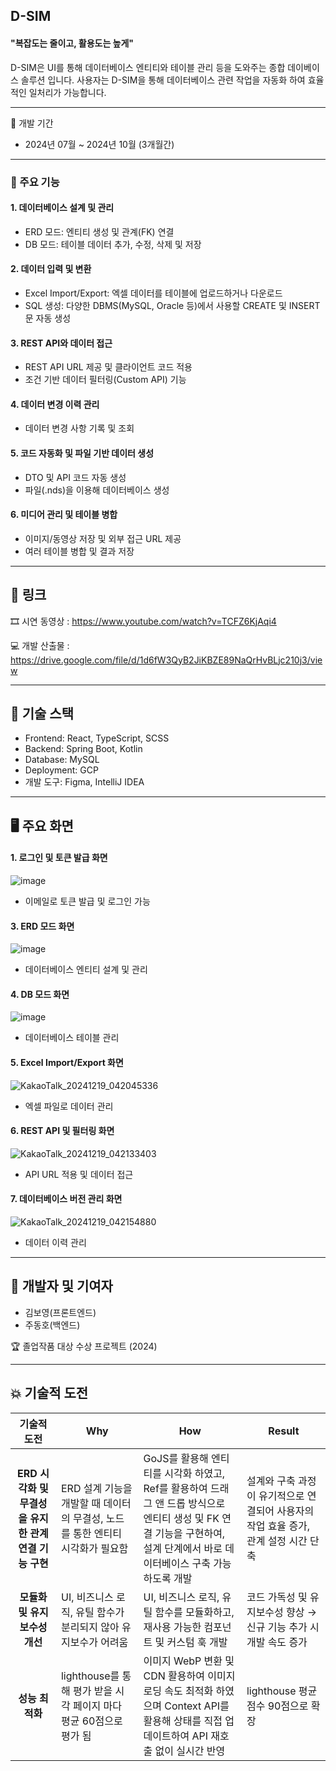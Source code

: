 ## D-SIM


#### "복잡도는 줄이고, 활용도는 높게"

D-SIM은 UI를 통해 데이터베이스 엔티티와 테이블 관리 등을 도와주는 종합 데이베이스 솔루션 입니다. 사용자는 D-SIM을 통해 데이터베이스 관련 작업을 자동화 하여 효율적인 일처리가 가능합니다.

---

📅 개발 기간
- 2024년 07월 ~ 2024년 10월 (3개월간)

---

### 📌 주요 기능

#### 1. 데이터베이스 설계 및 관리
   - ERD 모드: 엔티티 생성 및 관계(FK) 연결
   - DB 모드: 테이블 데이터 추가, 수정, 삭제 및 저장


#### 2. 데이터 입력 및 변환
   - Excel Import/Export: 엑셀 데이터를 테이블에 업로드하거나 다운로드
   - SQL 생성: 다양한 DBMS(MySQL, Oracle 등)에서 사용할 CREATE 및 INSERT 문 자동 생성


#### 3. REST API와 데이터 접근
   - REST API URL 제공 및 클라이언트 코드 적용
   - 조건 기반 데이터 필터링(Custom API) 기능

    
#### 4. 데이터 변경 이력 관리
   - 데이터 변경 사항 기록 및 조회


#### 5. 코드 자동화 및 파일 기반 데이터 생성
   - DTO 및 API 코드 자동 생성
   - 파일(.nds)을 이용해 데이터베이스 생성


#### 6. 미디어 관리 및 테이블 병합
   - 이미지/동영상 저장 및 외부 접근 URL 제공
   - 여러 테이블 병합 및 결과 저장

---

## 🔗 링크
🎞 시연 동영상 : https://www.youtube.com/watch?v=TCFZ6KjAqi4

💻 개발 산출물 : https://drive.google.com/file/d/1d6fW3QyB2JiKBZE89NaQrHvBLjc210j3/view

---


## 🔧 기술 스택
- Frontend: React, TypeScript, SCSS
- Backend: Spring Boot, Kotlin
- Database: MySQL
- Deployment: GCP
- 개발 도구: Figma, IntelliJ IDEA

---

## 🖥️ 주요 화면

#### 1. 로그인 및 토큰 발급 화면

![image](https://github.com/user-attachments/assets/6530bbf7-2913-4be2-b6bd-edb5e2d54b3d)
   - 이메일로 토큰 발급 및 로그인 가능



#### 3. ERD 모드 화면

![image](https://github.com/user-attachments/assets/e8d3a4f5-6b58-4c18-80d0-3ec9f3193680)
   - 데이터베이스 엔티티 설계 및 관리



#### 4. DB 모드 화면
   
![image](https://github.com/user-attachments/assets/8836d4fc-d2d0-428b-8b84-21260e059997)
   - 데이터베이스 테이블 관리



#### 5. Excel Import/Export 화면
   
![KakaoTalk_20241219_042045336](https://github.com/user-attachments/assets/94dff952-815d-4f50-a1b7-b64013b04c75)
   - 엑셀 파일로 데이터 관리



#### 6. REST API 및 필터링 화면
    
![KakaoTalk_20241219_042133403](https://github.com/user-attachments/assets/b73fbf5e-fe67-4d6b-8d0d-d78542c7403a)
   - API URL 적용 및 데이터 접근



#### 7. 데이터베이스 버전 관리 화면
    
![KakaoTalk_20241219_042154880](https://github.com/user-attachments/assets/91ab4238-f320-4336-a6a4-37451de1e340)
   - 데이터 이력 관리

  
---

## 🎉 개발자 및 기여자

- 김보영(프론트엔드)
- 주동호(백엔드)

🏆 졸업작품 대상 수상 프로젝트 (2024)

---


## 💥 기술적 도전

|            기술적 도전            | Why | How | Result |
|:-----------------------------------:|---|---|------|
| **ERD 시각화 및 무결성을 유지한 관계 연결 기능 구현** | ERD 설계 기능을 개발할 때 데이터의 무결성, 노드를 통한 엔티티 시각화가 필요함 | GoJS를 활용해 엔티티를 시각화 하였고, Ref를 활용하여 드래그 앤 드롭 방식으로 엔티티 생성 및 FK 연결 기능을 구현하여, 설계 단계에서 바로 데이터베이스 구축 가능하도록 개발 | 설계와 구축 과정이 유기적으로 연결되어 사용자의 작업 효율 증가, 관계 설정 시간 단축 |
| **모듈화 및 유지보수성 개선** | UI, 비즈니스 로직, 유틸 함수가 분리되지 않아 유지보수가 어려움 | UI, 비즈니스 로직, 유틸 함수를 모듈화하고, 재사용 가능한 컴포넌트 및 커스텀 훅 개발 | 코드 가독성 및 유지보수성 향상 → 신규 기능 추가 시 개발 속도 증가 |
| **성능 최적화** | lighthouse를 통해 평가 받을 시 각 페이지 마다 평균 60점으로 평가 됨| 이미지 WebP 변환 및 CDN 활용하여 이미지 로딩 속도 최적화 하였으며  Context API를 활용해 상태를 직접 업데이트하여 API 재호출 없이 실시간 반영 | lighthouse 평균 점수 90점으로 확장 |


